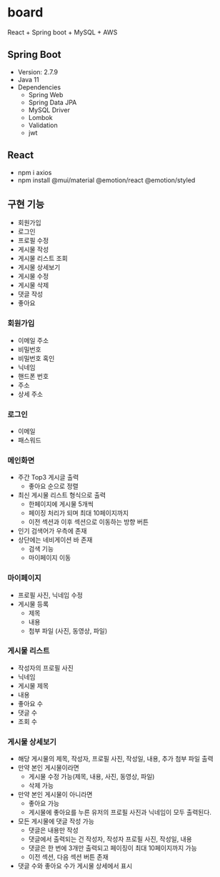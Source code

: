 # board

React + Spring boot + MySQL + AWS

## Spring Boot

- Version: 2.7.9
- Java 11
- Dependencies
  - Spring Web
  - Spring Data JPA
  - MySQL Driver
  - Lombok
  - Validation
  - jwt

## React

- npm i axios
- npm install @mui/material @emotion/react @emotion/styled

## 구현 기능

- 회원가입
- 로그인
- 프로필 수정
- 게시물 작성
- 게시물 리스트 조회
- 게시물 상세보기
- 게시물 수정
- 게시물 삭제
- 댓글 작성
- 좋아요

### 회원가입

- 이메일 주소
- 비밀번호
- 비밀번호 혹인
- 닉네임
- 핸드폰 번호
- 주소
- 상세 주소

### 로그인

- 이메일
- 패스워드

### 메인화면

- 주간 Top3 게시글 출력
  - 좋아요 순으로 정렬
- 최신 게시물 리스트 형식으로 출력
  - 한페이지에 게시물 5개씩
  - 페이징 처리가 되며 최대 10페이지까지
  - 이전 섹션과 이후 섹션으로 이동하는 방향 버튼
- 인기 검색어가 우측에 존재
- 상단에는 네비게이션 바 존재
  - 검색 기능
  - 마이페이지 이동

### 마이페이지

- 프로필 사진, 닉네임 수정
- 게시물 등록
  - 제목
  - 내용
  - 첨부 파일 (사진, 동영상, 파일)

### 게시물 리스트

- 작성자의 프로필 사진
- 닉네임
- 게시물 제목
- 내용
- 좋아요 수
- 댓글 수
- 조회 수

### 게시물 상세보기

- 해당 게시물의 제목, 작성자, 프로필 사진, 작성일, 내용, 추가 첨부 파일 출력
- 만약 본인 게시물이라면
  - 게시물 수정 가능(제목, 내용, 사진, 동영상, 파일)
  - 삭제 가능
- 만약 본인 게시물이 아니라면
  - 좋아요 가능
  - 게시물에 좋아요를 누른 유저의 프로필 사진과 닉네임이 모두 출력된다.
- 모든 게시물에 댓글 작성 가능
  - 댓글은 내용만 작성
  - 댓글에서 출력되는 건 작성자, 작성자 프로필 사진, 작성일, 내용
  - 댓글은 한 번에 3개만 출력되고 페이징이 최대 10페이지까지 가능
  - 이전 섹션, 다음 섹션 버튼 존재
- 댓글 수와 좋아요 수가 게시물 상세에서 표시
